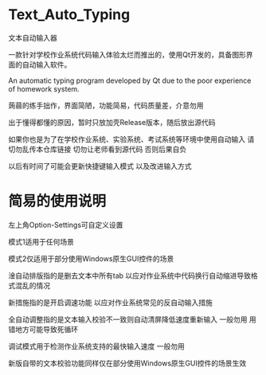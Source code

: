# Text_Auto_Typing

文本自动输入器

一款针对学校作业系统代码输入体验太烂而推出的，使用Qt开发的，具备图形界面的自动输入软件。

An automatic typing program developed by Qt due to the poor experience of homework system.



蒟蒻的练手拙作，界面简陋，功能简易，代码质量差，介意勿用

出于懂得都懂的原因，暂时只放加壳Release版本，随后放出源代码

如果你也是为了在学校作业系统、实验系统、考试系统等环境中使用自动输入 请切勿乱传本仓库链接 切勿让老师看到源代码 否则后果自负

以后有时间了可能会更新快捷键输入模式 以及改进输入方式

# 简易的使用说明

左上角Option-Settings可自定义设置

模式1适用于任何场景

模式2仅适用于部分使用Windows原生GUI控件的场景

淦自动排版指的是删去文本中所有tab 以应对作业系统中代码换行自动缩进导致格式混乱的情况

新措施指的是开启调速功能 以应对作业系统常见的反自动输入措施

全自动调整指的是文本输入校验不一致则自动清屏降低速度重新输入 一般勿用 用错地方可能导致死循环

调试模式用于检测作业系统支持的最快输入速度 一般勿用

新版自带的文本校验功能同样仅在部分使用Windows原生GUI控件的场景生效
